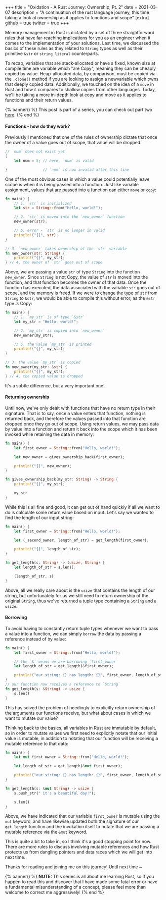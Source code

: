 +++
title = "Oxidation - A Rust Journey: Ownership, Pt. 2"
date = 2021-03-07
description = "A continuation of the rust language journey, this time taking a look at ownership as it applies to functions and scope"
[extra]
github = true
twitter = true
+++

Memory management in Rust is dictated by a set of three straightforward rules that have far-reaching implications for you as an engineer when it comes to the implementation of your solutions. Last time, we discussed the basics of these rules as they related to `String` types as well as their primitive `&str` or `string literal` counterparts.

To recap, variables that are stack-allocated or have a fixed, known size at compile time are variable which "are Copy", meaning they can be cheaply copied by value. Heap-allocated data, by comparison, must be copied via the `.clone()` method if you are looking to assign a newvariable which owns that deeply copied data. Additionally, we touched on the idea of a `move` in Rust and how it compares to shallow copies from other languages. Today, we'll be taking a more in-depth look at copy and move as it applies to functions and their return values.

{% banner() %}
This post is part of a series, you can check out part two <a href="/blog/rust-part-two/">here</a>.
{% end %}

#### Functions - how do they work?

Previously I mentioned that one of the rules of ownership dictate that once the owner of a value goes out of scope, that value will be dropped.

```rs
// `num` does not exist yet
{
    let num = 5; // here, `num` is valid

}                // `num` is now invalid after this line
```

One of the most obvious cases in which a value could potentially leave scope is when it is being passed into a function. Just like variable assignment, values that are passed into a function can either `move` or `copy`:

```rs
fn main() {
    // 1. `str` is initialized
    let str = String::from("Hello, world!");

    // 2. `str` is moved into the `new_owner` function
    new_owner(str);

    // 5. error - `str` is no longer in valid
    println!("{}", str);
}

// 3. `new_owner` takes ownership of the `str` variable
fn new_owner(str: String) {
    println!("{}", my_str);
} // 4. the owner of `str` goes out of scope
```

Above, we are passing a value `str` of type `String` into the function `new_owner`. Since `String` is not Copy, the value of `str` is moved into the function, and that function becomes the owner of that data. Once the function has executed, the data associated with the variable `str` goes out of scope, and the memory is freed. If we were to change the type of `str` from `String` to `&str`, we would be able to compile this without error, as the `&str` type _is_ Copy:

```rs
fn main() {
    // 1. `my_str` is of type `&str`
    let my_str = "Hello, world!";

    // 2. `my_str` is copied into `new_owner`
    new_owner(my_str);

    // 5. the value `my_str` is printed
    println!("{}", my_str);
}

// 3. the value `my_str` is copied
fn new_owner(my_str: &str) {
    println!("{}", my_str);
} // 4. the copied value is dropped
```

It's a subtle difference, but a very important one!

#### Returning ownership

Until now, we've only dealt with functions that have no return type in their signature. That is to say, once a value enters that function, nothing is returned back, and therefore the values passed into that function are dropped once they go out of scope. Using return values, we may pass data by value into a function and return it back into the scope which it has been invoked while retaining the data in memory:

```rs
fn main() {
    let first_owner = String::from("Hello, world!");

    let new_owner = gives_ownership_back(first_owner);

    println!("{}", new_owner);
}

fn gives_ownership_back(my_str: String) -> String {
    println!("{}", my_str);

    my_str
}
```

While this is all fine and good, it can get out of hand quickly if all we want to do is calculate some return value based on input. Let's say we wanted to find the length of our input string:

```rs
fn main() {
    let first_owner = String::from("Hello, world!");

    let (_second_owner, length_of_str) = get_length(first_owner);

    println!("{}", length_of_str);
}

fn get_length(s: String) -> (usize, String) {
    let length_of_str = s.len();

    (length_of_str, s)
}
```

Above, all we really care about is the `usize` that contains the length of our string, but unfortunately for us we still need to return ownership of the original `String`, thus we've returned a tuple type containing a `String` and a `usize`.

#### Borrowing

To avoid having to constantly return tuple types whenever we want to pass a value into a function, we can simply `borrow` the data by passing a reference instead of by value:

```rs
fn main() {
    let first_owner = String::from("Hello, world!");

    // the `&` means we are borrowing `first_owner`
    let length_of_str = get_length(&first_owner);

    println!("our string: {} has length: {}", first_owner, length_of_str);
}
// our function now receives a reference to `String`
fn get_length(s: &String) -> usize {
    s.len()
}
```

This has solved the problem of needingly to explicitly return ownership of the arguments our functions receive, but what about cases in which we want to mutate our value?

Thinking back to the basics, all variables in Rust are immutable by default, so in order to mutate values we first need to explicitly notate that our initial value is mutable, in addition to notating that our function will be receiving a mutable reference to that data:

```rs
fn main() {
    let mut first_owner = String::from("Hello, world!");

    let length_of_str = get_length(&mut first_owner);

    println!("our string: {} has length: {}", first_owner, length_of_str);
}

fn get_length(s: &mut String) -> usize {
    s.push_str(" it's a beautiful day!");

    s.len()
}
```

Above, we have indicated that our variable `first_owner` is mutable using the `mut` keyword, and have likewise updated both the signature of our `get_length` function and the invokation itself to notate that we are passing a mutable reference via the `&mut` keyword.

This is quite a bit to take in, so I think it's a good stopping point for now. There are more rules to discuss involving mutable references and how Rust protects us from dangling pointers and data races which we will get into next time.

Thanks for reading and joining me on this journey! Until next time ~

{% banner() %}
<b>NOTE:</b> This series is all about me learning Rust, so if you happen to read this and discover that I have made some fatal error or have a fundamental misunderstanding of a concept, please feel more than welcome to correct me aggressively!
{% end %}

[1]: https://doc.rust-lang.org/book/ch02-00-guessing-game-tutorial.html
[2]: https://doc.rust-lang.org/book/title-page.html
